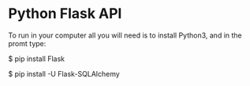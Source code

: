<h1>Python Flask API</h1>
<div>
  <p>To run in your computer all you will need is to install Python3, and in the promt type:</p>
  <p>$ pip install Flask</p>
  <p>$ pip install -U Flask-SQLAlchemy</p>
</div>
